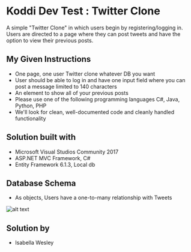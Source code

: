 # Koddi Dev Test : Twitter Clone

A simple "Twitter Clone" in which users begin by registering/logging in. Users are directed to a page where they can post tweets and have the option to view their previous posts.

## My Given Instructions

* One page, one user Twitter clone whatever DB you want
* User should be able to log in and have one input field where you can post a message limited to 140 characters
* An element to show all of your previous posts
* Please use one of the following programming languages C#, Java, Python, PHP
* We'll look for clean, well-documented code and cleanly handled functionality

## Solution built with

* Microsoft Visual Studios Community 2017
* ASP.NET MVC Framework, C#
* Entity Framework 6.1.3, Local db

## Database Schema

* As objects, Users have a one-to-many relationship with Tweets

![alt text](http://i65.tinypic.com/2uo6zk7.jpg)

## Solution by

* Isabella Wesley
